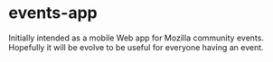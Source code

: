 events-app
==========

Initially intended as a mobile Web app for Mozilla community events. Hopefully it will be evolve to be useful for everyone having an event.